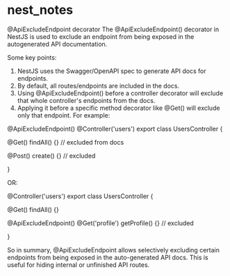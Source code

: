 # nest_notes

@ApiExcludeEndpoint decorator
The @ApiExcludeEndpoint() decorator in NestJS is used to exclude an endpoint from being exposed in the autogenerated API documentation.

Some key points:

1. NestJS uses the Swagger/OpenAPI spec to generate API docs for endpoints.
2. By default, all routes/endpoints are included in the docs.
3. Using @ApiExcludeEndpoint() before a controller decorator will exclude that whole controller's endpoints from the docs.
4. Applying it before a specific method decorator like @Get() will exclude only that endpoint.
For example:

@ApiExcludeEndpoint()
@Controller('users')
export class UsersController {

  @Get()
  findAll() {} // excluded from docs

  @Post()
  create() {} // excluded

}

OR:

@Controller('users')
export class UsersController {

  @Get() 
  findAll() {}

  @ApiExcludeEndpoint()
  @Get('profile')
  getProfile() {} // excluded

}

So in summary, @ApiExcludeEndpoint allows selectively excluding certain endpoints from being exposed in the auto-generated API docs. This is useful for hiding internal or unfinished API routes.
